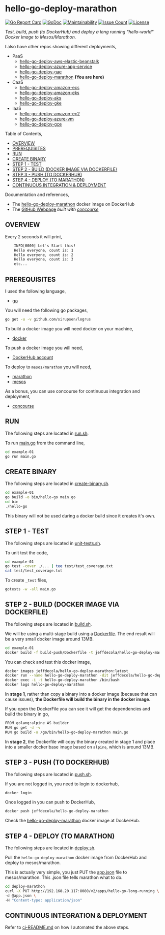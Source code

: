 # hello-go-deploy-marathon

[![Go Report Card](https://goreportcard.com/badge/github.com/JeffDeCola/hello-go-deploy-marathon)](https://goreportcard.com/report/github.com/JeffDeCola/hello-go-deploy-marathon)
[![GoDoc](https://godoc.org/github.com/JeffDeCola/hello-go-deploy-marathon?status.svg)](https://godoc.org/github.com/JeffDeCola/hello-go-deploy-marathon)
[![Maintainability](https://api.codeclimate.com/v1/badges/24c711ac3a1ec5155969/maintainability)](https://codeclimate.com/github/JeffDeCola/hello-go-deploy-marathon/maintainability)
[![Issue Count](https://codeclimate.com/github/JeffDeCola/hello-go-deploy-marathon/badges/issue_count.svg)](https://codeclimate.com/github/JeffDeCola/hello-go-deploy-marathon/issues)
[![License](http://img.shields.io/:license-mit-blue.svg)](http://jeffdecola.mit-license.org)

_Test, build, push (to DockerHub) and deploy
a long running "hello-world" Docker Image to Mesos/Marathon._

I also have other repos showing different deployments,

* PaaS
  * [hello-go-deploy-aws-elastic-beanstalk](https://github.com/JeffDeCola/hello-go-deploy-aws-elastic-beanstalk)
  * [hello-go-deploy-azure-app-service](https://github.com/JeffDeCola/hello-go-deploy-azure-app-service)
  * [hello-go-deploy-gae](https://github.com/JeffDeCola/hello-go-deploy-gae)
  * [hello-go-deploy-marathon](https://github.com/JeffDeCola/hello-go-deploy-marathon)
    **(You are here)**
* CaaS
  * [hello-go-deploy-amazon-ecs](https://github.com/JeffDeCola/hello-go-deploy-amazon-ecs)
  * [hello-go-deploy-amazon-eks](https://github.com/JeffDeCola/hello-go-deploy-amazon-eks)
  * [hello-go-deploy-aks](https://github.com/JeffDeCola/hello-go-deploy-aks)
  * [hello-go-deploy-gke](https://github.com/JeffDeCola/hello-go-deploy-gke)
* IaaS
  * [hello-go-deploy-amazon-ec2](https://github.com/JeffDeCola/hello-go-deploy-amazon-ec2)
  * [hello-go-deploy-azure-vm](https://github.com/JeffDeCola/hello-go-deploy-azure-vm)
  * [hello-go-deploy-gce](https://github.com/JeffDeCola/hello-go-deploy-gce)

Table of Contents,

* [OVERVIEW](https://github.com/JeffDeCola//tree/masterh#overview)
* [PREREQUISITES](https://github.com/JeffDeCola//tree/masterh#prerequisites)
* [RUN](https://github.com/JeffDeCola//tree/masterh#run)
* [CREATE BINARY](https://github.com/JeffDeCola//tree/masterh#create-binary)
* [STEP 1 - TEST](https://github.com/JeffDeCola//tree/masterh#step-1---test)
* [STEP 2 - BUILD (DOCKER IMAGE VIA DOCKERFILE)](https://github.com/JeffDeCola//tree/masterh#step-2---build-docker-image-via-dockerfile)
* [STEP 3 - PUSH (TO DOCKERHUB)](https://github.com/JeffDeCola//tree/masterh#step-3---push-to-dockerhub)
* [STEP 4 - DEPLOY (TO MARATHON)](https://github.com/JeffDeCola//tree/masterh#step-4---deploy-to-marathon)
* [CONTINUOUS INTEGRATION & DEPLOYMENT](https://github.com/JeffDeCola//tree/masterh#continuous-integration--deployment)

Documentation and references,

* The
  [hello-go-deploy-marathon](https://hub.docker.com/r/jeffdecola/hello-go-deploy-marathon)
  docker image on DockerHub
* The
  [GitHub Webpage](https://jeffdecola.github.io/hello-go-deploy-marathon/)
  _built with
  [concourse](https://github.com/JeffDeCola/hello-go-deploy-marathon/blob/master/ci-README.md)_

## OVERVIEW

Every 2 seconds it will print,

```txt
    INFO[0000] Let's Start this!
    Hello everyone, count is: 1
    Hello everyone, count is: 2
    Hello everyone, count is: 3
    etc...
```

## PREREQUISITES

I used the following language,

* [go](https://github.com/JeffDeCola/my-cheat-sheets/tree/master/software/development/languages/go-cheat-sheet)

You will need the following go packages,

```bash
go get -u -v github.com/sirupsen/logrus
```

To build a docker image you will need docker on your machine,

* [docker](https://github.com/JeffDeCola/my-cheat-sheets/tree/master/software/operations-tools/orchestration/builds-deployment-containers/docker-cheat-sheet)

To push a docker image you will need,

* [DockerHub account](https://hub.docker.com/)

To deploy to `mesos/marathon` you will need,

* [marathon](https://github.com/JeffDeCola/my-cheat-sheets/tree/master/software/operations-tools/orchestration/cluster-managers-resource-management-scheduling/marathon-cheat-sheet)
* [mesos](https://github.com/JeffDeCola/my-cheat-sheets/tree/master/software/operations-tools/orchestration/cluster-managers-resource-management-scheduling/mesos-cheat-sheet)

As a bonus, you can use concourse for continuous integration and deployment,

* [concourse](https://github.com/JeffDeCola/my-cheat-sheets/tree/master/software/operations-tools/continuous-integration-continuous-deployment/concourse-cheat-sheet)

## RUN

The following steps are located in
[run.sh](https://github.com/JeffDeCola/hello-go-deploy-marathon/blob/master/example-01/run.sh).

To run
[main.go](https://github.com/JeffDeCola/hello-go-deploy-marathon/blob/master/example-01/main.go)
from the command line,

```bash
cd example-01
go run main.go
```

## CREATE BINARY

The following steps are located in
[create-binary.sh](https://github.com/JeffDeCola/hello-go-deploy-marathon/blob/master/example-01/bin/create-binary.sh).

```bash
cd example-01
go build -o bin/hello-go main.go
cd bin
./hello-go
```

This binary will not be used during a docker build
since it creates it's own.

## STEP 1 - TEST

The following steps are located in
[unit-tests.sh](https://github.com/JeffDeCola/hello-go-deploy-marathon/tree/master/example-01/test/unit-tests.sh).

To unit test the code,

```bash
cd example-01
go test -cover ./... | tee test/test_coverage.txt
cat test/test_coverage.txt
```

To create `_test` files,

```bash
gotests -w -all main.go
```

## STEP 2 - BUILD (DOCKER IMAGE VIA DOCKERFILE)

The following steps are located in
[build.sh](https://github.com/JeffDeCola/hello-go-deploy-marathon/blob/master/example-01/build-push/build.sh).

We will be using a multi-stage build using a
[Dockerfile](https://github.com/JeffDeCola/hello-go-deploy-marathon/blob/master/example-01/build-push/Dockerfile).
The end result will be a very small docker image around 13MB.

```bash
cd example-01
docker build -f build-push/Dockerfile -t jeffdecola/hello-go-deploy-marathon .
```

You can check and test this docker image,

```bash
docker images jeffdecola/hello-go-deploy-marathon:latest
docker run --name hello-go-deploy-marathon -dit jeffdecola/hello-go-deploy-marathon
docker exec -i -t hello-go-deploy-marathon /bin/bash
docker logs hello-go-deploy-marathon
```

In **stage 1**, rather than copy a binary into a docker image (because
that can cause issues), **the Dockerfile will build the binary in the
docker image.**

If you open the DockerFile you can see it will get the dependencies and
build the binary in go,

```bash
FROM golang:alpine AS builder
RUN go get -d -v
RUN go build -o /go/bin/hello-go-deploy-marathon main.go
```

In **stage 2**, the Dockerfile will copy the binary created in
stage 1 and place into a smaller docker base image based
on `alpine`, which is around 13MB.

## STEP 3 - PUSH (TO DOCKERHUB)

The following steps are located in
[push.sh](https://github.com/JeffDeCola/hello-go-deploy-marathon/blob/master/example-01/build-push/push.sh).

If you are not logged in, you need to login to dockerhub,

```bash
docker login
```

Once logged in you can push to DockerHub,

```bash
docker push jeffdecola/hello-go-deploy-marathon
```

Check the
[hello-go-deploy-marathon](https://hub.docker.com/r/jeffdecola/hello-go-deploy-marathon)
docker image at DockerHub.

## STEP 4 - DEPLOY (TO MARATHON)

The following steps are located in
[deploy.sh](https://github.com/JeffDeCola/hello-go-deploy-marathon/blob/master/example-01/deploy-marathon/deploy.sh).

Pull the `hello-go-deploy-marathon` docker image
from DockerHub and deploy to mesos/marathon.

This is actually very simple, you just PUT the
[app.json](https://github.com/JeffDeCola/hello-go-deploy-marathon/blob/master/example-01/deploy-marathon/app.json)
file to mesos/marathon. This .json file tells marathon what to do.

```bash
cd deploy-marathon
curl -X PUT http://192.168.20.117:8080/v2/apps/hello-go-long-running \
-d @app.json \
-H "Content-type: application/json"
```

## CONTINUOUS INTEGRATION & DEPLOYMENT

Refer to
[ci-README.md](https://github.com/JeffDeCola/hello-go-deploy-marathon/blob/master/ci-README.md)
on how I automated the above steps.

